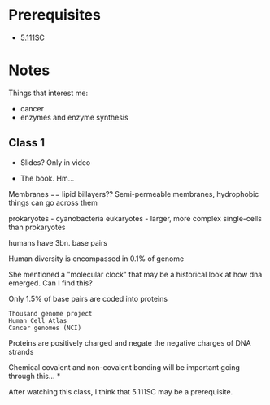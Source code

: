 # Prerequisites

* [5.111SC](https://ocw.mit.edu/courses/5-111sc-principles-of-chemical-science-fall-2014/)


# Notes

Things that interest me:

* cancer
* enzymes and enzyme synthesis


## Class 1

* Slides? Only in video

* The book.  Hm...

Membranes == lipid billayers??
    Semi-permeable membranes, hydrophobic things can go across them

prokaryotes - cyanobacteria
eukaryotes - larger, more complex single-cells than prokaryotes

humans have 3bn. base pairs

Human diversity is encompassed in 0.1% of genome

She mentioned a "molecular clock" that may be a historical look at how dna emerged.  Can I find this?

Only 1.5% of base pairs are coded into proteins

    Thousand genome project
    Human Cell Atlas
    Cancer genomes (NCI)

Proteins are positively charged and negate the negative charges of DNA strands

Chemical covalent and non-covalent bonding will be important going through this...
* 


After watching this class, I think that 5.111SC may be a prerequisite.